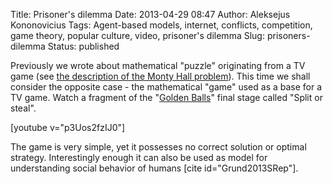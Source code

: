 Title: Prisoner's dilemma
Date: 2013-04-29 08:47
Author: Aleksejus Kononovicius
Tags: Agent-based models, internet, conflicts, competition, game theory, popular culture, video, prisoner's dilemma
Slug: prisoners-dilemma
Status: published

Previously we wrote about
mathematical "puzzle" originating from a TV game (see [the description
of the Monty Hall
problem](/teaching-math-in-a-different-way "Teaching math in a different way")).
This time we shall consider the opposite case - the mathematical "game"
used as a base for a TV game. Watch a fragment of the "[Golden
Balls](http://en.wikipedia.org/wiki/Golden_Balls)" final stage called
"Split or steal".

[youtube v="p3Uos2fzIJ0"]

The game is very simple, yet it possesses no correct solution or optimal
strategy. Interestingly enough it can also be used as model for
understanding social behavior of humans \[cite
id="Grund2013SRep"\].
